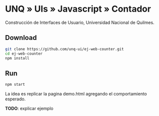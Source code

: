 # UNQ » UIs » Javascript » Contador

Construcción de Interfaces de Usuario, Universidad Nacional de Quilmes.

## Download

```sh
git clone https://github.com/unq-ui/ej-web-counter.git
cd ej-web-counter
npm install
```

## Run

```sh
npm start
```

La idea es replicar la pagina demo.html agregando el comportamiento esperado.

**TODO**: explicar ejemplo
